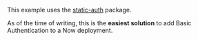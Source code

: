 This example uses the [static-auth](https://www.npmjs.com/package/static-auth) package.

As of the time of writing, this is the **easiest solution** to add Basic Authentication to a Now deployment.
